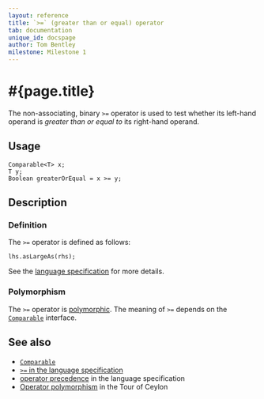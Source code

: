 ```yaml
---
layout: reference
title: `>=` (greater than or equal) operator
tab: documentation
unique_id: docspage
author: Tom Bentley
milestone: Milestone 1
---
```


# #{page.title}

The non-associating, binary `>=` operator is used to test whether its left-hand 
operand is *greater than or equal to* its right-hand operand.

## Usage 

    Comparable<T> x;
    T y;
    Boolean greaterOrEqual = x >= y;

## Description

### Definition

The `>=` operator is defined as follows:

    lhs.asLargeAs(rhs);

See the [language specification](#{site.urls.spec}#equalitycomparison) for more details.

### Polymorphism

The `>=` operator is [polymorphic](/documentation/reference/operator/operator-polymorphism). 
The meaning of `>=` depends on the 
[`Comparable`](../../ceylon.language/Comparable) interface.

## See also

* [`Comparable`](../../ceylon.language/Comparable)
* [`>=` in the language specification](#{site.urls.spec}#equalitycomparison)
* [operator precedence](#{site.urls.spec}#operatorprecedence) in the 
  language specification
* [Operator polymorphism](/documentation/tour/language-module/#operator_polymorphism) 
  in the Tour of Ceylon

